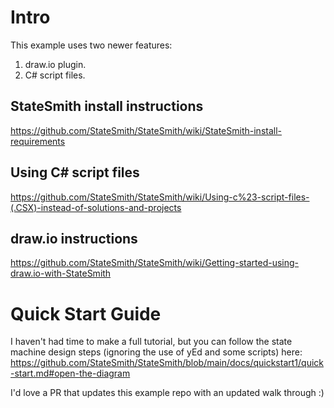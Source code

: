 # Intro

This example uses two newer features:
1. draw.io plugin.
2. C# script files.

## StateSmith install instructions
https://github.com/StateSmith/StateSmith/wiki/StateSmith-install-requirements

## Using C# script files
https://github.com/StateSmith/StateSmith/wiki/Using-c%23-script-files-(.CSX)-instead-of-solutions-and-projects

## draw.io instructions
https://github.com/StateSmith/StateSmith/wiki/Getting-started-using-draw.io-with-StateSmith

# Quick Start Guide
I haven't had time to make a full tutorial, but you can follow the state machine design steps (ignoring the use of yEd and some scripts) here: https://github.com/StateSmith/StateSmith/blob/main/docs/quickstart1/quick-start.md#open-the-diagram

I'd love a PR that updates this example repo with an updated walk through :)
